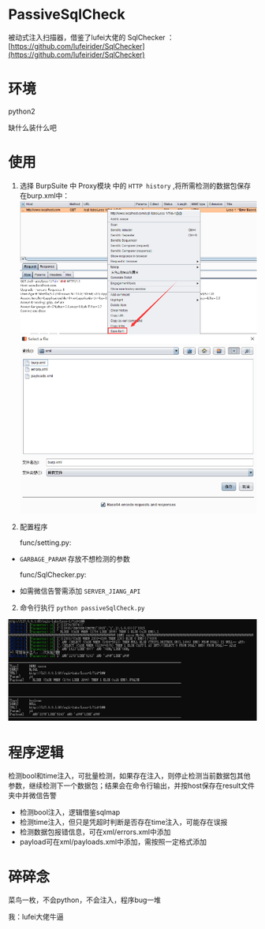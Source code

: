 # PassiveSqlCheck
被动式注入扫描器，借鉴了lufei大佬的 SqlChecker ： [https://github.com/lufeirider/SqlChecker](https://github.com/lufeirider/SqlChecker)

# 环境
python2

缺什么装什么吧

# 使用
1. 选择 BurpSuite 中 Proxy模块 中的 `HTTP history` ,将所需检测的数据包保存在burp.xml中：
![](./img/passiveSqlCheck00.png)
![](./img/passiveSqlCheck01.png)

2. 配置程序

    func/setting.py:
- `GARBAGE_PARAM` 存放不想检测的参数

  func/SqlChecker.py:
- 如需微信告警需添加 `SERVER_JIANG_API`

2. 命令行执行 `python passiveSqlCheck.py` 

![](./img/passiveSqlCheck02.png)

# 程序逻辑
检测bool和time注入，可批量检测，如果存在注入，则停止检测当前数据包其他参数，继续检测下一个数据包；结果会在命令行输出，并按host保存在result文件夹中并微信告警

- 检测bool注入，逻辑借鉴sqlmap
- 检测time注入，但只是凭超时判断是否存在time注入，可能存在误报
- 检测数据包报错信息，可在xml/errors.xml中添加
- payload可在xml/payloads.xml中添加，需按照一定格式添加

# 碎碎念
菜鸟一枚，不会python，不会注入，程序bug一堆


我：lufei大佬牛逼
